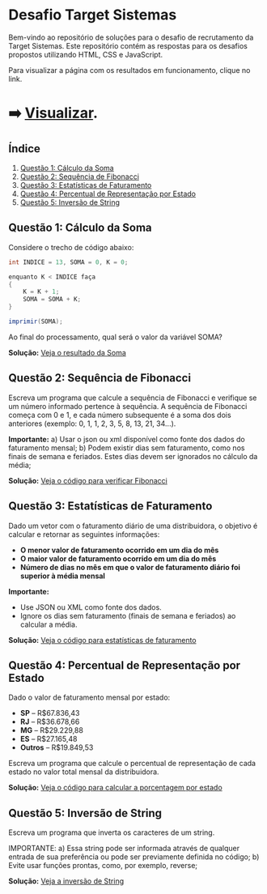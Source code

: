 
# Desafio Target Sistemas

Bem-vindo ao repositório de soluções para o desafio de recrutamento da Target Sistemas. Este repositório contém as respostas para os desafios propostos utilizando HTML, CSS e JavaScript.

Para visualizar a página com os resultados em funcionamento, clique no link. 
# ➡️  [**Visualizar**](https://omatheusdutra.github.io/desafio-target-sistemas).

## Índice

1. [Questão 1: Cálculo da Soma](#questão-1-cálculo-da-soma)
2. [Questão 2: Sequência de Fibonacci](#questão-2-sequência-de-fibonacci)
3. [Questão 3: Estatísticas de Faturamento](#questão-3-estatísticas-de-faturamento)
4. [Questão 4: Percentual de Representação por Estado](#questão-4-percentual-de-representação-por-estado)
5. [Questão 5: Inversão de String](#questão-5-inversão-de-string)

## Questão 1: Cálculo da Soma

Considere o trecho de código abaixo:

```java
int INDICE = 13, SOMA = 0, K = 0;

enquanto K < INDICE faça
{
    K = K + 1;
    SOMA = SOMA + K;
}

imprimir(SOMA);
```

Ao final do processamento, qual será o valor da variável SOMA?

**Solução:** [Veja o resultado da Soma](https://github.com/omatheusdutra/desafio-target-sistemas/blob/main/scripts/sumResult.js)

## Questão 2: Sequência de Fibonacci

Escreva um programa que calcule a sequência de Fibonacci e verifique se um número informado pertence à sequência. A sequência de Fibonacci começa com 0 e 1, e cada número subsequente é a soma dos dois anteriores (exemplo: 0, 1, 1, 2, 3, 5, 8, 13, 21, 34...).

**Importante:**
a) Usar o json ou xml disponível como fonte dos dados do faturamento mensal;
b) Podem existir dias sem faturamento, como nos finais de semana e feriados. Estes dias devem ser ignorados no cálculo da média;

**Solução:** [Veja o código para verificar Fibonacci](https://github.com/omatheusdutra/desafio-target-sistemas/blob/main/scripts/isFibonacci.js)


## Questão 3: Estatísticas de Faturamento

Dado um vetor com o faturamento diário de uma distribuidora, o objetivo é calcular e retornar as seguintes informações:

- **O menor valor de faturamento ocorrido em um dia do mês**
- **O maior valor de faturamento ocorrido em um dia do mês**
- **Número de dias no mês em que o valor de faturamento diário foi superior à média mensal**

**Importante:**

- Use JSON ou XML como fonte dos dados.
- Ignore os dias sem faturamento (finais de semana e feriados) ao calcular a média.

**Solução:** [Veja o código para estatísticas de faturamento](https://github.com/omatheusdutra/desafio-target-sistemas/blob/main/scripts/status.js)


## Questão 4: Percentual de Representação por Estado

Dado o valor de faturamento mensal por estado:

- **SP** – R$67.836,43
- **RJ** – R$36.678,66
- **MG** – R$29.229,88
- **ES** – R$27.165,48
- **Outros** – R$19.849,53

Escreva um programa que calcule o percentual de representação de cada estado no valor total mensal da distribuidora.

**Solução:** [Veja o código para calcular a porcentagem por estado](https://github.com/omatheusdutra/desafio-target-sistemas/blob/main/scripts/stateRepresentation.js)


## Questão 5: Inversão de String
Escreva um programa que inverta os caracteres de um string.

IMPORTANTE:
a) Essa string pode ser informada através de qualquer entrada de sua preferência ou pode ser previamente definida no código;
b) Evite usar funções prontas, como, por exemplo, reverse;

**Solução:** [Veja a inversão de String](https://github.com/omatheusdutra/desafio-target-sistemas/blob/main/scripts/reverse.js)


